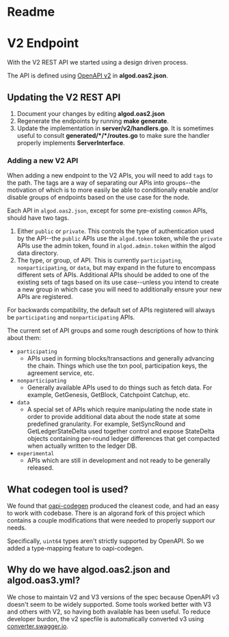 # Readme

# V2 Endpoint
With the V2 REST API we started using a design driven process.

The API is defined using [OpenAPI v2](https://swagger.io/specification/v2/) in **algod.oas2.json**.

## Updating the V2 REST API

1. Document your changes by editing **algod.oas2.json**
2. Regenerate the endpoints by running **make generate**.
3. Update the implementation in **server/v2/handlers.go**. It is sometimes useful to consult **generated/\*/\*/routes.go** to make sure the handler properly implements **ServerInterface**.

### Adding a new V2 API
When adding a new endpoint to the V2 APIs, you will need to add `tags` to the path. The tags are a way of separating our
APIs into groups--the motivation of which is to more easily be able to conditionally enable and/or disable groups of
endpoints based on the use case for the node.

Each API in `algod.oas2.json`, except for some pre-existing `common` APIs, should have two tags.
1. Either `public` or `private`. This controls the type of authentication used by the API--the `public` APIs use the
`algod.token` token, while the `private` APIs use the admin token, found in `algod.admin.token` within the algod data
directory.
2. The type, or group, of API. This is currently `participating`, `nonparticipating`, or `data`, but may expand in the
future to encompass different sets of APIs. Additional APIs should be added to one of the existing sets of tags based
on its use case--unless you intend to create a new group in which case you will need to additionally ensure your new
APIs are registered.

For backwards compatibility, the default set of APIs registered will always be `participating` and `nonparticipating`
APIs.

The current set of API groups and some rough descriptions of how to think about them:
* `participating`
  * APIs used in forming blocks/transactions and generally advancing the chain. Things which use the txn pool,
participation keys, the agreement service, etc.
* `nonparticipating`
  * Generally available APIs used to do things such as fetch data. For example, GetGenesis, GetBlock, Catchpoint Catchup, etc.
* `data`
  * A special set of APIs which require manipulating the node state in order to provide additional data about the node state
at some predefined granularity. For example, SetSyncRound and GetLedgerStateDelta used together control and expose StateDelta objects
containing per-round ledger differences that get compacted when actually written to the ledger DB.
* `experimental`
  * APIs which are still in development and not ready to be generally released.

## What codegen tool is used?

We found that [oapi-codegen](https://github.com/deepmap/oapi-codegen) produced the cleanest code, and had an easy to work with codebase. There is an algorand fork of this project which contains a couple modifications that were needed to properly support our needs.

Specifically, `uint64` types aren't strictly supported by OpenAPI. So we added a type-mapping feature to oapi-codegen.

## Why do we have algod.oas2.json and algod.oas3.yml?

We chose to maintain V2 and V3 versions of the spec because OpenAPI v3 doesn't seem to be widely supported. Some tools worked better with V3 and others with V2, so having both available has been useful. To reduce developer burdon, the v2 specfile is automatically converted v3 using [converter.swagger.io](http://converter.swagger.io/).

